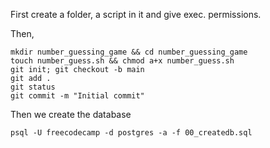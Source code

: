 
First create a folder, a script in it and give exec. permissions.

Then, 

```shell
mkdir number_guessing_game && cd number_guessing_game
touch number_guess.sh && chmod a+x number_guess.sh
git init; git checkout -b main
git add .
git status
git commit -m "Initial commit"
```

Then we create the database

```shell
psql -U freecodecamp -d postgres -a -f 00_createdb.sql
```
